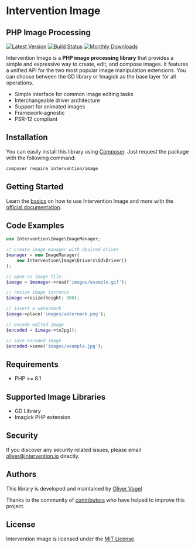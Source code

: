 # Intervention Image
## PHP Image Processing

[![Latest Version](https://img.shields.io/packagist/v/intervention/image.svg)](https://packagist.org/packages/intervention/image)
[![Build Status](https://github.com/Intervention/image/actions/workflows/run-tests.yml/badge.svg)](https://github.com/Intervention/image/actions)
[![Monthly Downloads](https://img.shields.io/packagist/dm/intervention/image.svg)](https://packagist.org/packages/intervention/image/stats)

Intervention Image is a **PHP image processing library** that provides a simple
and expressive way to create, edit, and compose images. It features a unified
API for the two most popular image manipulation extensions. You can choose
between the GD library or Imagick as the base layer for all operations.

- Simple interface for common image editing tasks
- Interchangeable driver architecture
- Support for animated images
- Framework-agnostic
- PSR-12 compliant

## Installation

You can easily install this library using [Composer](https://getcomposer.org).
Just request the package with the following command:

```bash
composer require intervention/image
```

## Getting Started

Learn the [basics](https://image.intervention.io/v3/basics/instantiation/) on
how to use Intervention Image and more with the [official
documentation](https://image.intervention.io/v3/).

## Code Examples

```php
use Intervention\Image\ImageManager;

// create image manager with desired driver
$manager = new ImageManager(
    new Intervention\Image\Drivers\Gd\Driver()
);

// open an image file
$image = $manager->read('images/example.gif');

// resize image instance
$image->resize(height: 300);

// insert a watermark
$image->place('images/watermark.png');

// encode edited image
$encoded = $image->toJpg();

// save encoded image
$encoded->save('images/example.jpg');
```

## Requirements

- PHP >= 8.1

## Supported Image Libraries

- GD Library
- Imagick PHP extension

## Security

If you discover any security related issues, please email oliver@intervention.io directly.

## Authors

This library is developed and maintained by [Oliver Vogel](https://intervention.io)

Thanks to the community of [contributors](https://github.com/Intervention/image/graphs/contributors) who have helped to improve this project.

## License

Intervention Image is licensed under the [MIT License](LICENSE).
